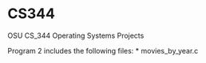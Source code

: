 # CS344
OSU CS_344 Operating Systems Projects

Program 2 includes the following files:
    * movies_by_year.c
